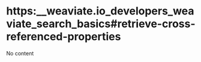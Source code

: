 # https:\_\_weaviate.io_developers_weaviate_search_basics#retrieve-cross-referenced-properties

No content
